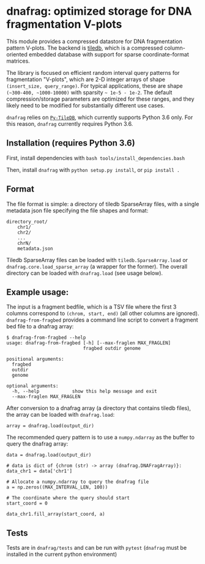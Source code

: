 # dnafrag: optimized storage for DNA fragmentation V-plots
This module provides a compressed datastore for DNA fragmentation pattern V-plots.
The backend is [tiledb](https://www.tiledb.io), which is a compressed
column-oriented embedded database with support for sparse coordinate-format matrices.

The library is focused on efficient random interval query patterns for fragmentation
"V-plots", which are 2-D integer arrays of shape `(insert_size, query_range)`.
For typical applications, these are shape `(~300-400, ~1000-10000)` with sparsity
`~ 1e-5 - 1e-2`. The default compression/storage parameters are optimized
for these ranges, and they likely need to be modified for substantially different use cases.

`dnafrag` relies on [`Py-TileDB`](https://github.com/TileDB-Inc/TileDB-Py), which
currently supports Python 3.6 only. For this reason, `dnafrag` currently requires
Python 3.6.

## Installation (requires Python 3.6)
First, install dependencies with `bash tools/install_dependencies.bash`


Then, install `dnafrag` with `python setup.py install`, or `pip install .`

## Format
The file format is simple: a directory of tiledb SparseArray files, with a single
metadata json file specifying the file shapes and format:

```
directory_root/
    chr1/
    chr2/
    ...
    chrN/
    metadata.json
```

Tiledb SparseArray files can be loaded with `tiledb.SparseArray.load` or
`dnafrag.core.load_sparse_array` (a wrapper for the former). The overall directory
can be loaded with `dnafrag.load` (see usage below).

## Example usage:
The input is a fragment bedfile, which is a TSV file where the first 3 columns
correspond to `(chrom, start, end)` (all other columns are ignored).
`dnafrag-from-fragbed` provides a command
line script to convert a fragment bed file to a dnafrag array:
```
$ dnafrag-from-fragbed --help
usage: dnafrag-from-fragbed [-h] [--max-fraglen MAX_FRAGLEN]
                            fragbed outdir genome

positional arguments:
  fragbed
  outdir
  genome

optional arguments:
  -h, --help            show this help message and exit
  --max-fraglen MAX_FRAGLEN
```

After conversion to a dnafrag array (a directory that contains tiledb files),
the array can be loaded with `dnafrag.load`:
```
array = dnafrag.load(output_dir)
```

The recommended query pattern is to use a `numpy.ndarray` as the buffer to query
the dnafrag array:

```
data = dnafrag.load(output_dir)

# data is dict of {chrom (str) -> array (dnafrag.DNAFragArray)}:
data_chr1 = data['chr1']

# Allocate a numpy.ndarray to query the dnafrag file
a = np.zeros((MAX_INTERVAL_LEN, 100))

# The coordinate where the query should start
start_coord = 0

data_chr1.fill_array(start_coord, a)
```

## Tests
Tests are in `dnafrag/tests` and can be run with `pytest` (`dnafrag` must be
installed in the current python environment)
